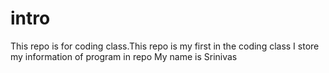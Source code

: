 # intro
This repo is for coding class.This repo is my first in the coding class I store my information of program in repo My name is Srinivas
